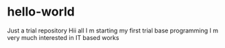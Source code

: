 # hello-world
Just a trial repository
Hii all
I m starting my first trial base programming
I m very much interested in IT based works
